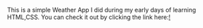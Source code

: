 This is a simple Weather App I did during my early days of learning HTML,CSS.
You can check it out by clicking the link here:[!]()
